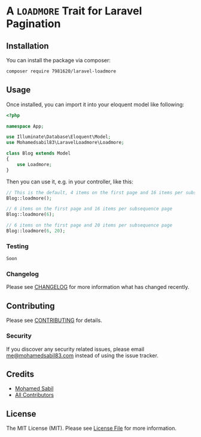 # A `LOADMORE` Trait for Laravel Pagination


## Installation

You can install the package via composer:

```bash
composer require 7981620/laravel-loadmore
```

## Usage

Once installed, you can import it into your eloquent model like following:

```php
<?php

namespace App;

use Illuminate\Database\Eloquent\Model;
use Mohamedsabil83\LaravelLoadmore\Loadmore;

class Blog extends Model
{
    use Loadmore;
}
```

Then you can use it, e.g. in your controller, like this:

```php
// This is the default, 4 items on the first page and 16 items per subsequence page.
Blog::loadmore();

// 6 items on the first page and 16 items per subsequence page
Blog::loadmore(6);

// 6 items on the first page and 20 items per subsequence page
Blog::loadmore(6, 20);
```

### Testing

```bash
Soon
```

### Changelog

Please see [CHANGELOG](CHANGELOG.md) for more information what has changed recently.

## Contributing

Please see [CONTRIBUTING](CONTRIBUTING.md) for details.

### Security

If you discover any security related issues, please email me@mohamedsabil83.com instead of using the issue tracker.

## Credits

-   [Mohamed Sabil](https://github.com/mohamedsabil83)
-   [All Contributors](../../contributors)

## License

The MIT License (MIT). Please see [License File](LICENSE.md) for more information.
